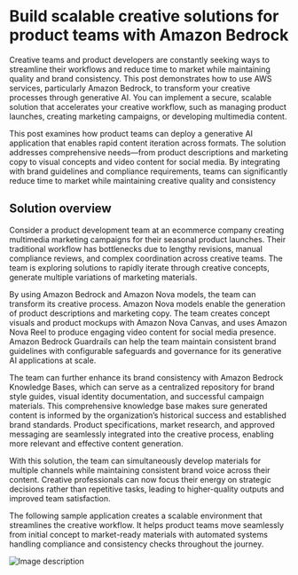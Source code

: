 # Build scalable creative solutions for product teams with Amazon Bedrock

Creative teams and product developers are constantly seeking ways to streamline their workflows and reduce time to market while maintaining quality and brand consistency. This post demonstrates how to use AWS services, particularly Amazon Bedrock, to transform your creative processes through generative AI. You can implement a secure, scalable solution that accelerates your creative workflow, such as managing product launches, creating marketing campaigns, or developing multimedia content.

This post examines how product teams can deploy a generative AI application that enables rapid content iteration across formats. The solution addresses comprehensive needs—from product descriptions and marketing copy to visual concepts and video content for social media. By integrating with brand guidelines and compliance requirements, teams can significantly reduce time to market while maintaining creative quality and consistency

## Solution overview
Consider a product development team at an ecommerce company creating multimedia marketing campaigns for their seasonal product launches. Their traditional workflow has bottlenecks due to lengthy revisions, manual compliance reviews, and complex coordination across creative teams. The team is exploring solutions to rapidly iterate through creative concepts, generate multiple variations of marketing materials.

By using Amazon Bedrock and Amazon Nova models, the team can transform its creative process. Amazon Nova models enable the generation of product descriptions and marketing copy. The team creates concept visuals and product mockups with Amazon Nova Canvas, and uses Amazon Nova Reel to produce engaging video content for social media presence. Amazon Bedrock Guardrails can help the team maintain consistent brand guidelines with configurable safeguards and governance for its generative AI applications at scale.

The team can further enhance its brand consistency with Amazon Bedrock Knowledge Bases, which can serve as a centralized repository for brand style guides, visual identity documentation, and successful campaign materials. This comprehensive knowledge base makes sure generated content is informed by the organization’s historical success and established brand standards. Product specifications, market research, and approved messaging are seamlessly integrated into the creative process, enabling more relevant and effective content generation.

With this solution, the team can simultaneously develop materials for multiple channels while maintaining consistent brand voice across their content. Creative professionals can now focus their energy on strategic decisions rather than repetitive tasks, leading to higher-quality outputs and improved team satisfaction.

The following sample application creates a scalable environment that streamlines the creative workflow. It helps product teams move seamlessly from initial concept to market-ready materials with automated systems handling compliance and consistency checks throughout the journey.

![Image description](https://raw.https://github.com/aws-samples/aws-service-catalog-reference-architectures/edit/master/blog_content/bedrock_genai/ml-16351-1.png)
